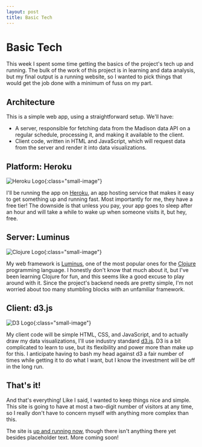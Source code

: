 ```yaml
---
layout: post
title: Basic Tech
---
```


# Basic Tech

This week I spent some time getting the basics of the project's tech up and running. The bulk of the work of this project is in learning and data analysis, but my final output is a running website, so I wanted to pick things that would get the job done with a minimum of fuss on my part.

## Architecture
This is a simple web app, using a straightforward setup. We'll have:

- A server, responsible for fetching data from the Madison data API on a regular schedule, processing it, and making it available to the client.
- Client code, written in HTML and JavaScript, which will request data from the server and render it into data visualizations.

## Platform: Heroku
![Heroku Logo]({{site.url}}/img/heroku_logo.png){:class="small-image"}

I'll be running the app on [Heroku](https://www.heroku.com/), an app hosting service that makes it easy to get something up and running fast. Most importantly for me, they have a free tier! The downside is that unless you pay, your app goes to sleep after an hour and will take a while to wake up when someone visits it, but hey, free.

## Server: Luminus
![Clojure Logo]({{site.url}}/img/clojure_logo.png){:class="small-image"}

My web framework is [Luminus](https://luminusweb.com), one of the most popular ones for the [Clojure](https://clojure.org/) programming language. I honestly don't know that much about it, but I've been learning Clojure for fun, and this seems like a good excuse to play around with it. Since the project's backend needs are pretty simple, I'm not worried about too many stumbling blocks with an unfamiliar framework.

## Client: d3.js
![D3 Logo]({{site.url}}/img/d3_logo.webp){:class="small-image"}

My client code will be simple HTML, CSS, and JavaScript, and to actually draw my data visualizations, I'll use industry standard [d3.js](https://d3js.org/). D3 is a bit complicated to learn to use, but its flexibility and power more than make up for this. I anticipate having to bash my head against d3 a fair number of times while getting it to do what I want, but I know the investment will be off in the long run.

## That's it!
And that's everything! Like I said, I wanted to keep things nice and simple. This site is going to have at most a two-digit number of visitors at any time, so I really don't have to concern myself with anything more complex than this.

The site is [up and running now](https://infinite-shelf-21164.herokuapp.com/), though there isn't anything there yet besides placeholder text. More coming soon!
